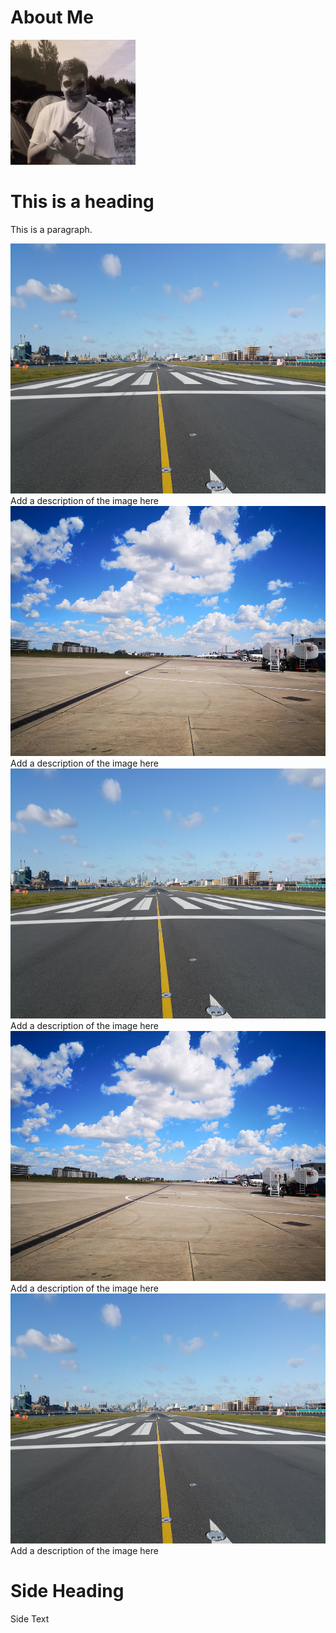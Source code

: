 <html>
<head>
<link rel="stylesheet" href="assets/css/style.scss">
</head>
<body>

<div class="center">
  <div class="column side">
    <h1>About Me</h1>
    <a target="_blank" href="images/me_crop.jpg">
      <img src="images/me_crop.jpg" alt="Profile Picture" width="200" height="200">
    </a>
  </div>
  
  <div class="column middle">
<h1>This is a heading</h1>
<p>This is a paragraph.</p>

<div class="responsive">
  <div class="gallery">
    <a target="_blank" href="images/1.jpg">
      <img src="images/1.jpg" alt="Cinque Terre" width="600" height="400">
    </a>
    <div class="desc">Add a description of the image here</div>
  </div>
</div>


<div class="responsive">
  <div class="gallery">
    <a target="_blank" href="images/2.jpg">
      <img src="images/2.jpg" alt="Forest" width="600" height="400">
    </a>
    <div class="desc">Add a description of the image here</div>
  </div>
</div>

<div class="responsive">
  <div class="gallery">
    <a target="_blank" href="images/3.jpg">
      <img src="images/3.jpg" alt="Northern Lights" width="600" height="400">
    </a>
    <div class="desc">Add a description of the image here</div>
  </div>
</div>

<div class="responsive">
  <div class="gallery">
    <a target="_blank" href="images/4.jpg">
      <img src="images/4.jpg" alt="Mountains" width="600" height="400">
    </a>
    <div class="desc">Add a description of the image here</div>
  </div>
</div>
    
<div class="responsive">
  <div class="gallery">
    <a target="_blank" href="images/1.jpg">
      <img src="images/1.jpg" alt="Mountains" width="600" height="400">
    </a>
    <div class="desc">Add a description of the image here</div>
  </div>
</div>

<div class="clearfix"></div>

  </div>
    <div class="column side">
    <h1>Side Heading</h1>
    <p>Side Text</p>
  </div>
  
<div class="clearfix"></div>
  </div>
  
</body>
</html> 
